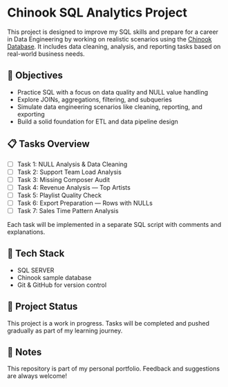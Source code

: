 # Chinook SQL Analytics Project

This project is designed to improve my SQL skills and prepare for a career in Data Engineering by working on realistic scenarios using the [Chinook Database](https://github.com/lerocha/chinook-database). It includes data cleaning, analysis, and reporting tasks based on real-world business needs.

## 🎯 Objectives

- Practice SQL with a focus on data quality and NULL value handling
- Explore JOINs, aggregations, filtering, and subqueries
- Simulate data engineering scenarios like cleaning, reporting, and exporting
- Build a solid foundation for ETL and data pipeline design

## 📋 Tasks Overview

- [ ] Task 1: NULL Analysis & Data Cleaning
- [ ] Task 2: Support Team Load Analysis
- [ ] Task 3: Missing Composer Audit
- [ ] Task 4: Revenue Analysis — Top Artists
- [ ] Task 5: Playlist Quality Check
- [ ] Task 6: Export Preparation — Rows with NULLs
- [ ] Task 7: Sales Time Pattern Analysis

Each task will be implemented in a separate SQL script with comments and explanations.

## 🧰 Tech Stack

- SQL SERVER
- Chinook sample database
- Git & GitHub for version control

## 🚧 Project Status

This project is a work in progress. Tasks will be completed and pushed gradually as part of my learning journey.

## 📌 Notes

This repository is part of my personal portfolio. Feedback and suggestions are always welcome!
